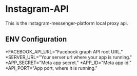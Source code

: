 # Instagram-API
This is the instagram-messenger-platform local proxy api.

## ENV Configuration
*FACEBOOK_API_URL="Facebook graph API root URL."
*SERVER_URL="Your server url where your app is running."
*APP_SECRET="Meta app secret."
*APP_ID="Meta app id."
*API_PORT="App port, where it is running."
